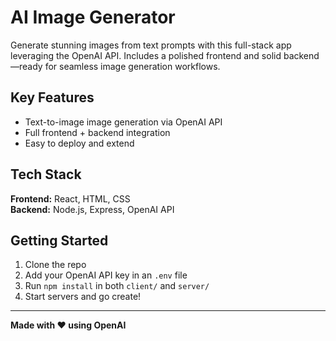# AI Image Generator

Generate stunning images from text prompts with this full-stack app leveraging the OpenAI API. Includes a polished frontend and solid backend—ready for seamless image generation workflows.

## Key Features
- Text-to-image image generation via OpenAI API  
- Full frontend + backend integration  
- Easy to deploy and extend  

## Tech Stack
**Frontend:** React, HTML, CSS  
**Backend:** Node.js, Express, OpenAI API

## Getting Started
1. Clone the repo  
2. Add your OpenAI API key in an `.env` file  
3. Run `npm install` in both `client/` and `server/`  
4. Start servers and go create!

---

**Made with ❤️ using OpenAI**


